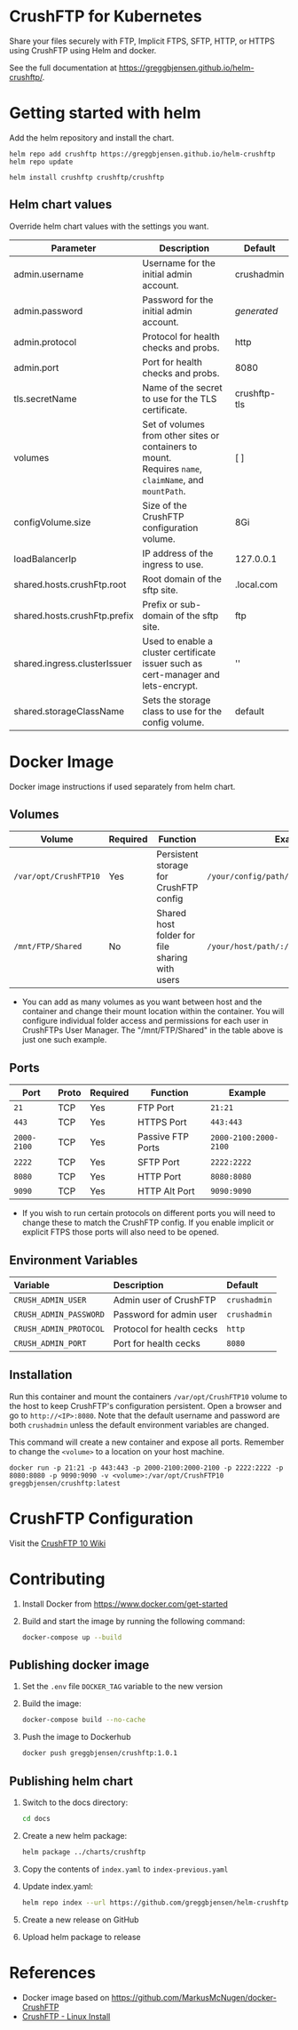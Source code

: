 # CrushFTP for Kubernetes

Share your files securely with FTP, Implicit FTPS, SFTP, HTTP, or HTTPS using CrushFTP using Helm and docker.

See the full documentation at https://greggbjensen.github.io/helm-crushftp/.

# Getting started with helm

Add the helm repository and install the chart.

```
helm repo add crushftp https://greggbjensen.github.io/helm-crushftp
helm repo update

helm install crushftp crushftp/crushftp
```

## Helm chart values

Override helm chart values with the settings you want.

| Parameter                    | Description                                                                                                | Default      |
| ---------------------------- | ---------------------------------------------------------------------------------------------------------- | ------------ |
| admin.username               | Username for the initial admin account.                                                                    | crushadmin   |
| admin.password               | Password for the initial admin account.                                                                    | *generated*  |
| admin.protocol               | Protocol for health checks and probs.                                                                      | http         |
| admin.port                   | Port for health checks and probs.                                                                          | 8080         |
| tls.secretName               | Name of the secret to use for the TLS certificate.                                                         | crushftp-tls |
| volumes                      | Set of volumes from other sites or containers to mount.<br> Requires `name`, `claimName`, and `mountPath`. | [ ]          |
| configVolume.size            | Size of the CrushFTP configuration volume.                                                                 | 8Gi          |
| loadBalancerIp               | IP address of the ingress to use.                                                                          | 127.0.0.1    |
| shared.hosts.crushFtp.root   | Root domain of the sftp site.                                                                              | .local.com   |
| shared.hosts.crushFtp.prefix | Prefix or sub-domain of the sftp site.                                                                     | ftp          |
| shared.ingress.clusterIssuer | Used to enable a cluster certificate issuer such as cert-manager and lets-encrypt.                         | ''           |
| shared.storageClassName      | Sets the storage class to use for the config volume.                                                       | default      |

# Docker Image

Docker image instructions if used separately from helm chart.

## Volumes

| Volume                | Required | Function                                       | Example                                  |
| --------------------- | -------- | ---------------------------------------------- | ---------------------------------------- |
| `/var/opt/CrushFTP10` | Yes      | Persistent storage for CrushFTP config         | `/your/config/path/:/var/opt/CrushFTP10` |
| `/mnt/FTP/Shared`     | No       | Shared host folder for file sharing with users | `/your/host/path/:/mnt/FTP/Shared`       |

* You can add as many volumes as you want between host and the container and change their mount location within the container. You will configure individual folder access and permissions for each user in CrushFTPs User Manager. The "/mnt/FTP/Shared" in the table above is just one such example.

## Ports

| Port        | Proto | Required | Function          | Example               |
| ----------- | ----- | -------- | ----------------- | --------------------- |
| `21`        | TCP   | Yes      | FTP Port          | `21:21`               |
| `443`       | TCP   | Yes      | HTTPS Port        | `443:443`             |
| `2000-2100` | TCP   | Yes      | Passive FTP Ports | `2000-2100:2000-2100` |
| `2222`      | TCP   | Yes      | SFTP Port         | `2222:2222`           |
| `8080`      | TCP   | Yes      | HTTP Port         | `8080:8080`           |
| `9090`      | TCP   | Yes      | HTTP Alt Port     | `9090:9090`           |

* If you wish to run certain protocols on different ports you will need to change these to match the CrushFTP config. If you enable implicit or explicit FTPS those ports will also need to be opened.

## Environment Variables

| Variable               | Description               | Default      |
| :--------------------- | :------------------------ | :----------- |
| `CRUSH_ADMIN_USER`     | Admin user of CrushFTP    | `crushadmin` |
| `CRUSH_ADMIN_PASSWORD` | Password for admin user   | `crushadmin` |
| `CRUSH_ADMIN_PROTOCOL` | Protocol for health cecks | `http`       |
| `CRUSH_ADMIN_PORT`     | Port for health cecks     | `8080`       |

## Installation

Run this container and mount the containers `/var/opt/CrushFTP10` volume to the host to keep CrushFTP's configuration persistent. Open a browser and go to `http://<IP>:8080`. Note that the default username and password are both `crushadmin` unless the default environment variables are changed.

This command will create a new container and expose all ports. Remember to change the `<volume>` to a location on your host machine.

```
docker run -p 21:21 -p 443:443 -p 2000-2100:2000-2100 -p 2222:2222 -p 8080:8080 -p 9090:9090 -v <volume>:/var/opt/CrushFTP10 greggbjensen/crushftp:latest
```

# CrushFTP Configuration

Visit the [CrushFTP 10 Wiki](https://www.crushftp.com/crush10wiki/)


# Contributing

1. Install Docker from https://www.docker.com/get-started
2. Build and start the image by running the following command:

    ```bash
    docker-compose up --build
    ```

## Publishing docker image

1. Set the `.env` file `DOCKER_TAG` variable to the new version
2. Build the image:

    ```bash
    docker-compose build --no-cache
    ```
3. Push the image to Dockerhub

    ```bash
    docker push greggbjensen/crushftp:1.0.1
    ```

## Publishing helm chart

1. Switch to the docs directory:
    ```bash
    cd docs
    ```
2. Create a new helm package:

    ```bash
    helm package ../charts/crushftp
    ```
3. Copy the contents of `index.yaml` to `index-previous.yaml`
4. Update index.yaml:

    ```bash
    helm repo index --url https://github.com/greggbjensen/helm-crushftp/releases/download/1.0.1 --merge index-previous.yaml .
    ```
5. Create a new release on GitHub
6. Upload helm package to release

# References

- Docker image based on https://github.com/MarkusMcNugen/docker-CrushFTP
- [CrushFTP - Linux Install](https://www.crushftp.com/crush10wiki/Wiki.jsp?page=Linux%20Install)
